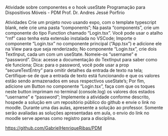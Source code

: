 Atividade sobre componentes e o hook useState
Programação para Dispositivos Móveis - PDM
Prof. Dr. Andres Jessé Porfirio

Atividades
Crie um projeto novo usando expo, com o template typescript blank, nele crie uma pasta “components”;
Na pasta “components”, crie um componente do tipo Function chamado “Login.tsx”. Você pode usar o atalho “rnf” caso tenha esta extensão instalada no VSCode;
Importe o componente “Login.tsx” no componente principal (“App.tsx”) e adicione ele na View para que seja renderizado;
No componente “Login.tsx”, crie dois TextInput, cada um com um useState. Nomeie-os “username” e “password”.
Dica: acesse a documentação do TextInput para saber como ele funciona;
Dica: para o password, você pode usar a prop “secureTextEntry” para omitir detalhes da entrada de texto na tela;
Certifique-se de que a entrada de texto está funcionando e que os valores estão sendo armazenados em seus respectivos useState’s;
Por fim, adicione um Button no componente “Login.tsx”, faça com que os toques neste button imprimam no terminal (console.log) os valores dos estados “username” e “password”;
Implemente a atividade conforme descrito, hospede a solução em um repositório público do github e envie o link no moodle. Durante uma das aulas, apresente a solução ao professor. Somente serão avaliadas as soluções apresentadas em aula, o envio do link no moodle serve apenas como registro para a disciplina.

https://github.com/GabrielHenriqueRibas/PDM
